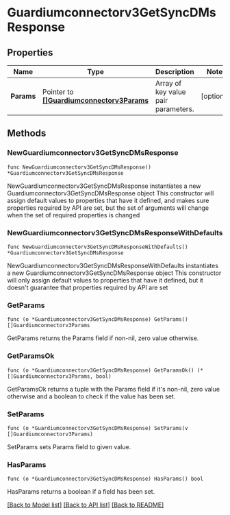 # Guardiumconnectorv3GetSyncDMsResponse

## Properties

Name | Type | Description | Notes
------------ | ------------- | ------------- | -------------
**Params** | Pointer to [**[]Guardiumconnectorv3Params**](Guardiumconnectorv3Params.md) | Array of key value pair parameters. | [optional] 

## Methods

### NewGuardiumconnectorv3GetSyncDMsResponse

`func NewGuardiumconnectorv3GetSyncDMsResponse() *Guardiumconnectorv3GetSyncDMsResponse`

NewGuardiumconnectorv3GetSyncDMsResponse instantiates a new Guardiumconnectorv3GetSyncDMsResponse object
This constructor will assign default values to properties that have it defined,
and makes sure properties required by API are set, but the set of arguments
will change when the set of required properties is changed

### NewGuardiumconnectorv3GetSyncDMsResponseWithDefaults

`func NewGuardiumconnectorv3GetSyncDMsResponseWithDefaults() *Guardiumconnectorv3GetSyncDMsResponse`

NewGuardiumconnectorv3GetSyncDMsResponseWithDefaults instantiates a new Guardiumconnectorv3GetSyncDMsResponse object
This constructor will only assign default values to properties that have it defined,
but it doesn't guarantee that properties required by API are set

### GetParams

`func (o *Guardiumconnectorv3GetSyncDMsResponse) GetParams() []Guardiumconnectorv3Params`

GetParams returns the Params field if non-nil, zero value otherwise.

### GetParamsOk

`func (o *Guardiumconnectorv3GetSyncDMsResponse) GetParamsOk() (*[]Guardiumconnectorv3Params, bool)`

GetParamsOk returns a tuple with the Params field if it's non-nil, zero value otherwise
and a boolean to check if the value has been set.

### SetParams

`func (o *Guardiumconnectorv3GetSyncDMsResponse) SetParams(v []Guardiumconnectorv3Params)`

SetParams sets Params field to given value.

### HasParams

`func (o *Guardiumconnectorv3GetSyncDMsResponse) HasParams() bool`

HasParams returns a boolean if a field has been set.


[[Back to Model list]](../README.md#documentation-for-models) [[Back to API list]](../README.md#documentation-for-api-endpoints) [[Back to README]](../README.md)


